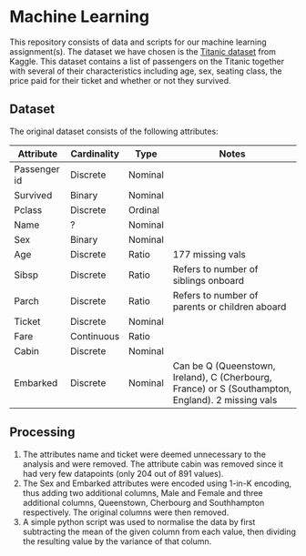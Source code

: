 # Machine Learning

This repository consists of data and scripts for our machine learning assignment(s). The dataset we have chosen is the [Titanic dataset](https://www.kaggle.com/c/titanic) from Kaggle. This dataset contains a list of passengers on the Titanic together with several of their characteristics including age, sex, seating class, the price paid for their ticket and whether or not they survived.

## Dataset

The original dataset consists of the following attributes:

| Attribute    | Cardinality | Type    | Notes |
|--------------|-------------|---------|-------|
| Passenger id | Discrete    | Nominal |       |
| Survived     | Binary      | Nominal |       |
| Pclass       | Discrete    | Ordinal |       |
| Name         | ?           | Nominal |       |
| Sex          | Binary      | Nominal |       |
| Age          | Discrete    | Ratio   | 177 missing vals |
| Sibsp        | Discrete    | Ratio   | Refers to number of siblings onboard |
| Parch        | Discrete    | Ratio   | Refers to number of parents or children aboard |
| Ticket       | Discrete    | Nominal |       |
| Fare         | Continuous  | Ratio   |       |
| Cabin        | Discrete    | Nominal |       |
| Embarked     | Discrete    | Nominal | Can be Q (Queenstown, Ireland), C (Cherbourg, France) or S (Southampton, England). 2 missing vals|

## Processing

 1. The attributes name and ticket were deemed unnecessary to the analysis and were removed. The attribute cabin was removed since it had very few datapoints (only 204 out of 891 values).
 2. The Sex and Embarked attributes were encoded using 1-in-K encoding, thus adding two additional columns, Male and Female and three additional columns, Queenstown, Cherbourg and Southhampton respectively. The original columns were then removed. 
 3. A simple python script was used to normalise the data by first subtracting the mean of the given column from each value, then dividing the resulting value by the variance of that column.

